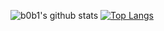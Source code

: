 ![b0b1's github stats](https://github-readme-stats.vercel.app/api?username=0xb0b1&hide=issues&show_icons=true&count_private=true&hide=issues&show_icons=true)
[![Top Langs](https://github-readme-stats.vercel.app/api/top-langs/?username=0xb0b1&langs_count=7&hide=HTML&layout=compact&text_colorFFFFFF)](https://github.com/0xb0b1/github-readme-stats)
